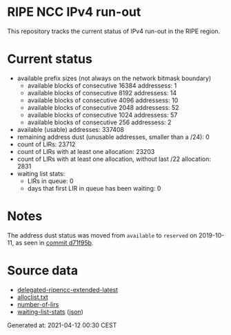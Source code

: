 # RIPE NCC IPv4 run-out
This repository tracks the current status of IPv4 run-out in the RIPE region.

# Current status
- available prefix sizes (not always on the network bitmask boundary)
  - available blocks of consecutive 16384 addressess: 1
  - available blocks of consecutive 8192 addressess: 14
  - available blocks of consecutive 4096 addressess: 10
  - available blocks of consecutive 2048 addressess: 52
  - available blocks of consecutive 1024 addressess: 57
  - available blocks of consecutive 256 addressess: 2
- available (usable) addresses: 337408
- remaining address dust (unusable addresses, smaller than a /24): 0
- count of LIRs: 23712
- count of LIRs with at least one allocation: 23203
- count of LIRs with at least one allocation, without last /22 allocation: 2831
- waiting list stats:
  - LIRs in queue: 0
  - days that first LIR in queue has been waiting: 0

# Notes
The address dust status was moved from `available` to `reserved` on 2019-10-11, as seen in [commit d71f95b](https://github.com/zajdee/ripe-ncc-ipv4-runout/commit/d71f95b1f7c9f639556e395e4ad0f41e54834954).

# Source data
- [delegated-ripencc-extended-latest](https://ftp.ripe.net/pub/stats/ripencc/delegated-ripencc-extended-latest)
- [alloclist.txt](https://ftp.ripe.net/pub/stats/ripencc/membership/alloclist.txt)
- [number-of-lirs](https://labs.ripe.net/statistics/number-of-lirs)
- [waiting-list-stats](https://www.ripe.net/manage-ips-and-asns/ipv4/ipv4-waiting-list) ([json](https://www-static.ripe.net/dynamic/ipv4-waiting-list/stats.json))

Generated at: 2021-04-12 00:30 CEST
